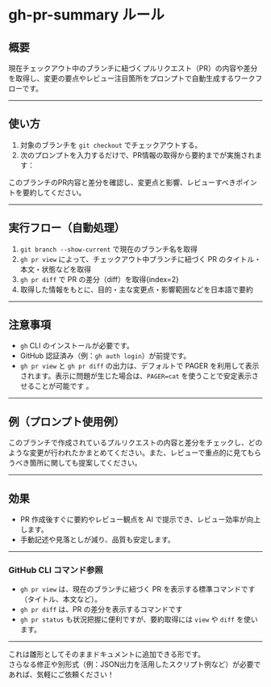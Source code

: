 # gh-pr-summary ルール

## 概要
現在チェックアウト中のブランチに紐づくプルリクエスト（PR）の内容や差分を取得し、変更の要点やレビュー注目箇所をプロンプトで自動生成するワークフローです。

---

## 使い方
1. 対象のブランチを `git checkout` でチェックアウトする。  
2. 次のプロンプトを入力するだけで、PR情報の取得から要約までが実施されます：

このブランチのPR内容と差分を確認し、変更点と影響、レビューすべきポイントを要約してください。

---

## 実行フロー（自動処理）
1. `git branch --show-current` で現在のブランチ名を取得  
2. `gh pr view` によって、チェックアウト中ブランチに紐づく PR のタイトル・本文・状態などを取得
3. `gh pr diff` で PR の差分（diff）を取得{index=2}  
4. 取得した情報をもとに、目的・主な変更点・影響範囲などを日本語で要約

---

## 注意事項
- `gh` CLI のインストールが必要です。  
- GitHub 認証済み（例：`gh auth login`）が前提です。  
- `gh pr view` と `gh pr diff` の出力は、デフォルトで PAGER を利用して表示されます。表示に問題が生じた場合は、`PAGER=cat` を使うことで安定表示させることが可能です 。

---

## 例（プロンプト使用例）
このブランチで作成されているプルリクエストの内容と差分をチェックし、どのような変更が行われたかまとめてください。また、レビューで重点的に見てもらうべき箇所に関しても提案してください。

---

## 効果
- PR 作成後すぐに要約やレビュー観点を AI で提示でき、レビュー効率が向上します。  
- 手動記述や見落としが減り、品質も安定します。

---

### GitHub CLI コマンド参照
- `gh pr view` は、現在のブランチに紐づく PR を表示する標準コマンドです（タイトル、本文など）。  
- `gh pr diff` は、PR の差分を表示するコマンドです
- `gh pr status` も状況把握に便利ですが、要約取得には `view` や `diff` を使います。

---

これは雛形としてそのままドキュメントに追加できる形です。  
さらなる修正や別形式（例：JSON出力を活用したスクリプト例など）が必要であれば、気軽にご依頼ください！
